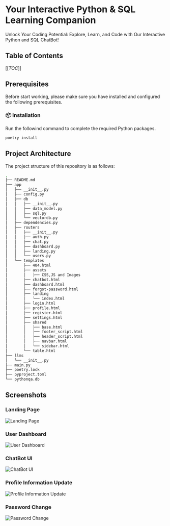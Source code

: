 # Your Interactive Python & SQL Learning Companion
Unlock Your Coding Potential: Explore, Learn, and Code with Our Interactive Python and SQL ChatBot!

## Table of Contents

[[_TOC_]]

## Prerequisites

Before start working, please make sure you have installed and configured the following prerequisites.

### 📦 Installation

Run the followind command to complete the required Python packages.

```bash
poetry install
``````

## Project Architecture

The project structure of this repository is as follows:

```bash
.
├── README.md
├── app
│   ├── __init__.py
│   ├── config.py
│   ├── db
│   │   ├── __init__.py
│   │   ├── data_model.py
│   │   ├── sql.py
│   │   └── vectordb.py
│   ├── dependencies.py
│   ├── routers
│   │   ├── __init__.py
│   │   ├── auth.py
│   │   ├── chat.py
│   │   ├── dashboard.py
│   │   ├── landing.py
│   │   └── users.py
│   └── templates
│       ├── 404.html
│       ├── assets
│       │   ├── CSS,JS and Images
│       ├── chatbot.html
│       ├── dashboard.html
│       ├── forgot-password.html
│       ├── landing
│       │   └── index.html
│       ├── login.html
│       ├── profile.html
│       ├── register.html
│       ├── settings.html
│       ├── shared
│       │   ├── base.html
│       │   ├── footer_script.html
│       │   ├── header_script.html
│       │   ├── navbar.html
│       │   └── sidebar.html
│       └── table.html
├── llms
│   └── __init__.py
├── main.py
├── poetry.lock
├── pyproject.toml
└── pythonqa.db
``````

## Screenshots
### Landing Page
![ Landing Page](https://drive.google.com/uc?id=1tvoQg1n1-PZtQctLmL2hGE_0f9_ewI5l)

### User Dashboard
![User Dashboard](https://drive.google.com/uc?id=1A3utPcXfhkbEtsOMDsvWvJBLXeo5nzWX)

### ChatBot UI
![ChatBot UI](https://drive.google.com/uc?id=1DsodeANGxEhypAKgjkvxdAHRf_0CAFNv)

### Profile Information Update
![Profile Information Update](https://drive.google.com/uc?id=1mdnLWOlND6Gwb4AiWmGlHQ-T5bqT0c7I)

### Password Change
![Password Change](https://drive.google.com/uc?id=1qHM8-FebbgcF3LjJvAe-hv2_nGq4_-2_)